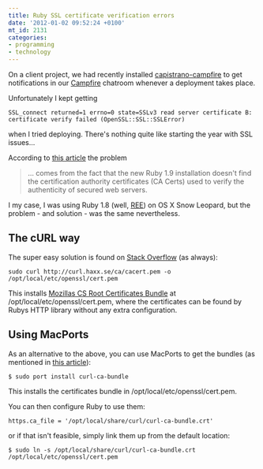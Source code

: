 ```yaml
---
title: Ruby SSL certificate verification errors
date: '2012-01-02 09:52:24 +0100'
mt_id: 2131
categories:
- programming
- technology
---
```

On a client project, we had recently installed [capistrano-campfire](https://github.com/technicalpickles/capistrano-campfire) to get notifications in our [Campfire](http://campfirenow.com/) chatroom whenever a deployment takes place.

Unfortunately I kept getting

    SSL_connect returned=1 errno=0 state=SSLv3 read server certificate B: certificate verify failed (OpenSSL::SSL::SSLError)

when I tried deploying. There's nothing quite like starting the year with SSL issues...

According to [this article](http://martinottenwaelter.fr/2010/12/ruby19-and-the-ssl-error/) the problem

> ... comes from the fact that the new Ruby 1.9 installation doesn't find the certification authority certificates (CA Certs) used to verify the authenticity of secured web servers.

I my case, I was using Ruby 1.8 (well, [REE](http://www.rubyenterpriseedition.com/)) on OS X Snow Leopard, but the problem - and solution - was the same nevertheless.


<!--more-->


## The cURL way

The super easy solution is found on [Stack Overflow](http://stackoverflow.com/questions/5711190/how-to-get-rid-of-opensslsslsslerror) (as always):

    sudo curl http://curl.haxx.se/ca/cacert.pem -o /opt/local/etc/openssl/cert.pem

This installs [Mozillas CS Root Certificates Bundle](http://curl.haxx.se/ca/) at /opt/local/etc/openssl/cert.pem, where the certificates can be found by Rubys HTTP library without any extra configuration.


## Using MacPorts

As an alternative to the above, you can use MacPorts to get the bundles (as mentioned in [this article](http://martinottenwaelter.fr/2010/12/ruby19-and-the-ssl-error/)):

    $ sudo port install curl-ca-bundle

This installs the certificates bundle in /opt/local/etc/openssl/cert.pem.

You can then configure Ruby to use them:

    https.ca_file = '/opt/local/share/curl/curl-ca-bundle.crt'

or if that isn't feasible, simply link them up from the default location:

    $ sudo ln -s /opt/local/share/curl/curl-ca-bundle.crt /opt/local/etc/openssl/cert.pem
